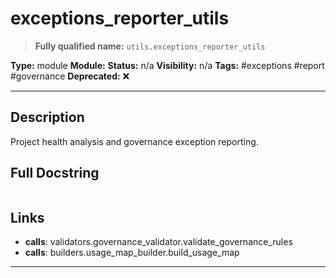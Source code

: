 # exceptions_reporter_utils
> **Fully qualified name:** `utils.exceptions_reporter_utils`

**Type:** module
**Module:** 
**Status:** n/a
**Visibility:** n/a
**Tags:** #exceptions #report #governance
**Deprecated:** ❌

---

## Description
Project health analysis and governance exception reporting.

## Full Docstring
```

```

## Links
- **calls**: validators.governance_validator.validate_governance_rules
- **calls**: builders.usage_map_builder.build_usage_map


---
